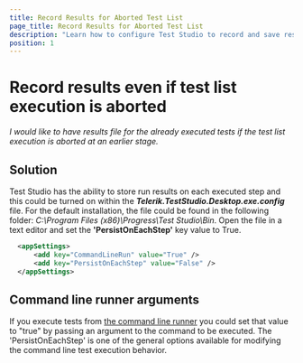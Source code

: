 ```yaml
---
title: Record Results for Aborted Test List
page_title: Record Results for Aborted Test List
description: "Learn how to configure Test Studio to record and save results for executed tests even if a test list execution is aborted. This article explains how to enable step-by-step result persistence via configuration file or command line arguments."
position: 1
---
```

# Record results even if test list execution is aborted #

*I would like to have results file for the already executed tests if the test list execution is aborted at an earlier stage.*

## Solution ##

Test Studio has the ability to store run results on each executed step and this could be turned on within the ***Telerik.TestStudio.Desktop.exe.config*** file. For the default installation, the file could be found in the following folder: *C:\Program Files (x86)\Progress\Test Studio\Bin*. Open the file in a text editor and set the **'PersistOnEachStep'** key value to True.

 

```XML
  <appSettings>
      <add key="CommandLineRun" value="True" />
      <add key="PersistOnEachStep" value="False" />
  </appSettings>
```

## Command line runner arguments ##

If you execute tests from <a href="/features/test-runners/artoftest-runner" target="_blank">the command line runner</a> you could set that value to "true" by passing an argument to the command to be executed. The 'PersistOnEachStep' is one of the general options available for modifying the command line test execution behavior. 
